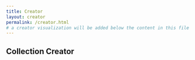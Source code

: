 ```yaml
---
title: Creator
layout: creator
permalink: /creator.html
# a creator visualization will be added below the content in this file
---
```


## Collection Creator

